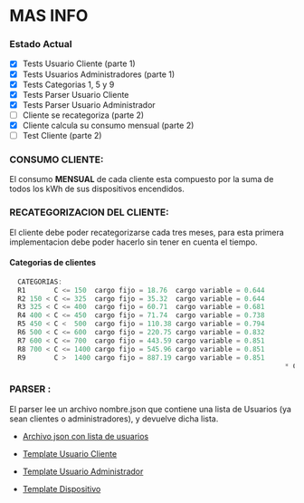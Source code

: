 
# MAS INFO 

### Estado Actual
- [X] Tests Usuario Cliente (parte 1)
- [X] Tests Usuarios Administradores (parte 1)
- [X] Tests Categorias 1, 5 y 9
- [X] Tests Parser Usuario Cliente
- [X] Tests Parser Usuario Administrador
- [ ] Cliente se recategoriza (parte 2)
- [X] Cliente calcula su consumo mensual (parte 2)
- [ ] Test Cliente (parte 2)

### CONSUMO CLIENTE:
El consumo **MENSUAL** de cada cliente esta compuesto por la suma de todos los kWh de sus dispositivos encendidos.

### RECATEGORIZACION DEL CLIENTE:
El cliente debe poder recategorizarse cada tres meses, para esta primera implementacion debe poder hacerlo sin tener en cuenta el tiempo.

#### Categorias de clientes

```JAVA
  CATEGORIAS:
  R1       C <= 150  cargo fijo = 18.76  cargo variable = 0.644
  R2 150 < C <= 325  cargo fijo = 35.32  cargo variable = 0.644
  R3 325 < C <= 400  cargo fijo = 60.71  cargo variable = 0.681
  R4 400 < C <= 450  cargo fijo = 71.74  cargo variable = 0.738
  R5 450 < C <  500  cargo fijo = 110.38 cargo variable = 0.794
  R6 500 < C <= 600  cargo fijo = 220.75 cargo variable = 0.832
  R7 600 < C <= 700  cargo fijo = 443.59 cargo variable = 0.851
  R8 700 < C <= 1400 cargo fijo = 545.96 cargo variable = 0.851
  R9       C >  1400 cargo fijo = 887.19 cargo variable = 0.851
                                                                    * C = consumo mensual del cliente
```


### PARSER :

El parser lee un archivo nombre.json que contiene una lista de Usuarios (ya sean clientes o administradores), y devuelve dicha lista.

- [Archivo json con lista de usuarios](https://github.com/dds-utn/2018-vn-group-19/blob/master/src/test/java/testParser/usuarios.json)

- [Template Usuario Cliente](https://github.com/dds-utn/2018-vn-group-19/blob/master/src/test/java/testParser/cliente.json)
- [Template Usuario Administrador](https://github.com/dds-utn/2018-vn-group-19/blob/master/src/test/java/testParser/administrador.json)

- [Template Dispositivo](https://github.com/dds-utn/2018-vn-group-19/blob/master/src/test/java/testParser/dispositivo.json)

